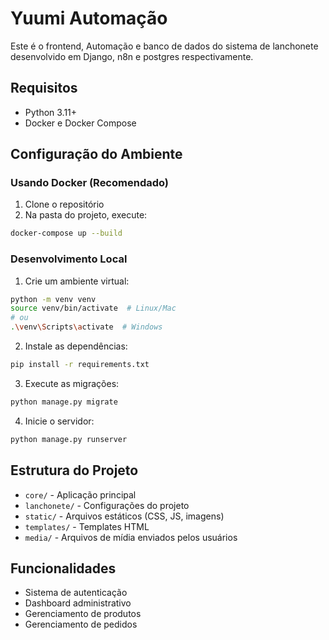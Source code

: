 # Yuumi Automação

Este é o frontend, Automação e banco de dados do sistema de lanchonete desenvolvido em Django, n8n e postgres respectivamente.

## Requisitos

- Python 3.11+
- Docker e Docker Compose

## Configuração do Ambiente

### Usando Docker (Recomendado)

1. Clone o repositório
2. Na pasta do projeto, execute:
```bash
docker-compose up --build
```

### Desenvolvimento Local

1. Crie um ambiente virtual:
```bash
python -m venv venv
source venv/bin/activate  # Linux/Mac
# ou
.\venv\Scripts\activate  # Windows
```

2. Instale as dependências:
```bash
pip install -r requirements.txt
```

3. Execute as migrações:
```bash
python manage.py migrate
```

4. Inicie o servidor:
```bash
python manage.py runserver
```

## Estrutura do Projeto

- `core/` - Aplicação principal
- `lanchonete/` - Configurações do projeto
- `static/` - Arquivos estáticos (CSS, JS, imagens)
- `templates/` - Templates HTML
- `media/` - Arquivos de mídia enviados pelos usuários

## Funcionalidades

- Sistema de autenticação
- Dashboard administrativo
- Gerenciamento de produtos
- Gerenciamento de pedidos 